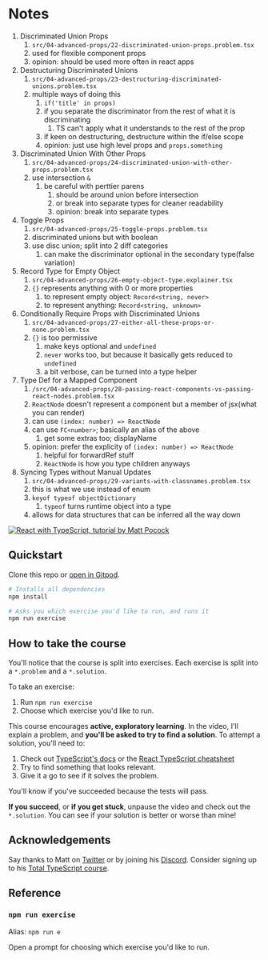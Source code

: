 # Notes

1. Discriminated Union Props
   1. `src/04-advanced-props/22-discriminated-union-props.problem.tsx`
   2. used for flexible component props
   3. opinion: should be used more often in react apps
2. Destructuring Discriminated Unions
   1. `src/04-advanced-props/23-destructuring-discriminated-unions.problem.tsx`
   2. multiple ways of doing this
      1. `if('title' in props)`
      2. if you separate the discriminator from the rest of what it is discriminating
         1. TS can't apply what it understands to the rest of the prop
      3. if keen on destructuring, destructure within the if/else scope
      4. opinion: just use high level props and `props.something`
3. Discriminated Union With Other Props
   1. `src/04-advanced-props/24-discriminated-union-with-other-props.problem.tsx`
   2. use intersection `&`
      1. be careful with perttier parens
         1. should be around union before intersection
         2. or break into separate types for cleaner readability
         3. opinion: break into separate types
4. Toggle Props
   1. `src/04-advanced-props/25-toggle-props.problem.tsx`
   2. discriminated unions but with boolean
   3. use disc union; split into 2 diff categories
      1. can make the discriminator optional in the secondary type(false variation)
5. Record Type for Empty Object
   1. `src/04-advanced-props/26-empty-object-type.explainer.tsx`
   2. `{}` represents anything with 0 or more properties
      1. to represent empty object: `Record<string, never>`
      2. to represent anything: `Record<string, unknown>`
6. Conditionally Require Props with Discriminated Unions
   1. `src/04-advanced-props/27-either-all-these-props-or-none.problem.tsx`
   2. `{}` is too permissive
      1. make keys optional and `undefined`
      2. `never` works too, but because it basically gets reduced to `undefined`
      3. a bit verbose, can be turned into a type helper
7. Type Def for a Mapped Component
   1. `/src/04-advanced-props/28-passing-react-components-vs-passing-react-nodes.problem.tsx`
   2. `ReactNode` doesn't represent a component but a member of jsx(what you can render)
   3. can use `(index: number) => ReactNode`
   4. can use `FC<number>`; basically an alias of the above
      1. get some extras too; displayName
   5. opinion: prefer the explicity of `(index: number) => ReactNode`
      1. helpful for forwardRef stuff
      2. `ReactNode` is how you type children anyways
8. Syncing Types without Manual Updates
   1. `src/04-advanced-props/29-variants-with-classnames.problem.tsx`
   2. this is what we use instead of enum
   3. `keyof typeof objectDictionary`
      1. `typeof` turns runtime object into a type
   4. allows for data structures that can be inferred all the way down






<a href="https://totaltypescript.com/tutorials/react-with-typescript"><img src="https://res.cloudinary.com/total-typescript/image/upload/v1683647787/react-with-typescript_p2dgf5.png" alt="React with TypeScript, tutorial by Matt Pocock" /></a>

## Quickstart

Clone this repo or [open in Gitpod](https://gitpod.io/#https://github.com/total-typescript/react-typescript-tutorial).

```sh
# Installs all dependencies
npm install

# Asks you which exercise you'd like to run, and runs it
npm run exercise
```

## How to take the course

You'll notice that the course is split into exercises. Each exercise is split into a `*.problem` and a `*.solution`.

To take an exercise:

1. Run `npm run exercise`
2. Choose which exercise you'd like to run.

This course encourages **active, exploratory learning**. In the video, I'll explain a problem, and **you'll be asked to try to find a solution**. To attempt a solution, you'll need to:

1. Check out [TypeScript's docs](https://www.typescriptlang.org/docs/handbook/intro.html) or the [React TypeScript cheatsheet](https://react-typescript-cheatsheet.netlify.app/)
1. Try to find something that looks relevant.
1. Give it a go to see if it solves the problem.

You'll know if you've succeeded because the tests will pass.

**If you succeed**, or **if you get stuck**, unpause the video and check out the `*.solution`. You can see if your solution is better or worse than mine!

## Acknowledgements

Say thanks to Matt on [Twitter](https://twitter.com/mattpocockuk) or by joining his [Discord](https://discord.gg/8S5ujhfTB3). Consider signing up to his [Total TypeScript course](https://totaltypescript.com).

## Reference

### `npm run exercise`

Alias: `npm run e`

Open a prompt for choosing which exercise you'd like to run.
